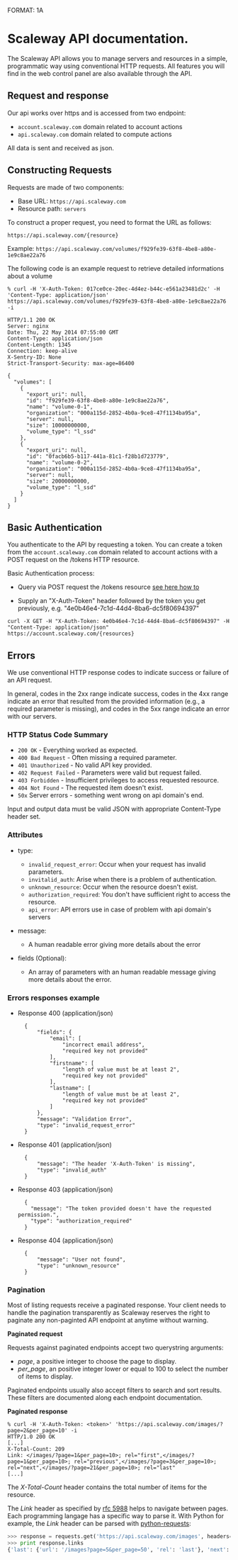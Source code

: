 FORMAT: 1A

# Scaleway API documentation.

The Scaleway API allows you to manage servers and resources in a simple, programmatic way using conventional HTTP requests. 
All features you will find in the web control panel are also available through the API.

## Request and response

Our api works over https and is accessed from two endpoint:

- `account.scaleway.com` domain related to account actions
- `api.scaleway.com` domain related to compute actions

All data is sent and received as json.

## Constructing Requests

Requests are made of two components:

- Base URL: `https://api.scaleway.com`
- Resource path: `servers`

To construct a proper request, you need to format the URL as follows:

`https://api.scaleway.com/{resource}`

Example: `https://api.scaleway.com/volumes/f929fe39-63f8-4be8-a80e-1e9c8ae22a76`

The following code is an example request to retrieve detailed informations about a volume

```
% curl -H 'X-Auth-Token: 017ce0ce-20ec-4d4ez-b44c-e561a23481d2c' -H 'Content-Type: application/json' https://api.scaleway.com/volumes/f929fe39-63f8-4be8-a80e-1e9c8ae22a76 -i

HTTP/1.1 200 OK
Server: nginx
Date: Thu, 22 May 2014 07:55:00 GMT
Content-Type: application/json
Content-Length: 1345
Connection: keep-alive
X-Sentry-ID: None
Strict-Transport-Security: max-age=86400

{
  "volumes": [
    {
      "export_uri": null,
      "id": "f929fe39-63f8-4be8-a80e-1e9c8ae22a76",
      "name": "volume-0-1",
      "organization": "000a115d-2852-4b0a-9ce8-47f1134ba95a",
      "server": null,
      "size": 10000000000,
      "volume_type": "l_ssd"
    },
    {
      "export_uri": null,
      "id": "0facb6b5-b117-441a-81c1-f28b1d723779",
      "name": "volume-0-2",
      "organization": "000a115d-2852-4b0a-9ce8-47f1134ba95a",
      "server": null,
      "size": 20000000000,
      "volume_type": "l_ssd"
    }
  ]
}
```

## Basic Authentication

You authenticate to the API by requesting a token. You can create a token from the `account.scaleway.com` domain related to account actions with a POST request on the /tokens HTTP resource.

Basic Authentication process:

- Query via POST request the /tokens resource [see here how to](https://developer.scaleway.com/#tokens-tokens-post)

- Supply an "X-Auth-Token" header followed by the token you get previously, e.g. "4e0b46e4-7c1d-44d4-8ba6-dc5f80694397"

```
curl -X GET -H "X-Auth-Token: 4e0b46e4-7c1d-44d4-8ba6-dc5f80694397" -H "Content-Type: application/json" https://account.scaleway.com/{resources}
```

## Errors

We use conventional HTTP response codes to indicate success or failure of an API request.

In general, codes in the 2xx range indicate success, codes in the 4xx range indicate an error that resulted from the provided information (e.g., a required parameter is missing), and codes in the 5xx range indicate an error with our servers.

### HTTP Status Code Summary

- `200 OK` - Everything worked as expected.
- `400 Bad Request` - Often missing a required parameter.
- `401 Unauthorized` - No valid API key provided.
- `402 Request Failed` - Parameters were valid but request failed.
- `403 Forbidden` - Insufficient privileges to access requested resource.
- `404 Not Found` - The requested item doesn't exist.
- `50x` Server errors - something went wrong on api domain's end.

Input and output data must be valid JSON with appropriate Content-Type header set.

### Attributes

- type:

  - `invalid_request_error`: Occur when your request has invalid parameters.
  - `invitalid_auth`: Arise when there is a problem of authentication.
  - `unknown_resource`: Occur when the resource doesn't exist.
  - `authorization_required`: You don't have sufficient right to access the resource.
  - `api_error`: API errors use in case of problem with api domain's servers

- message:

  - A human readable error giving more details about the error

- fields (Optional):

  - An array of parameters with an human readable message giving more details about the error.

### Errors responses example

+ Response 400 (application/json)

        {
            "fields": {
                "email": [
                    "incorrect email address",
                    "required key not provided"
                ],
                "firstname": [
                    "length of value must be at least 2",
                    "required key not provided"
                ],
                "lastname": [
                    "length of value must be at least 2",
                    "required key not provided"
                ]
            },
            "message": "Validation Error",
            "type": "invalid_request_error"
        }

+ Response 401 (application/json)

        {
            "message": "The header 'X-Auth-Token' is missing",
            "type": "invalid_auth"
        }

+ Response 403 (application/json)

        {
          "message": "The token provided doesn't have the requested permission.",
          "type": "authorization_required"
        }

+ Response 404 (application/json)

        {
            "message": "User not found",
            "type": "unknown_resource"
        }

### Pagination

Most of listing requests receive a paginated response. Your client needs to
handle the pagination transparently as Scaleway reserves the right to paginate
any non-paginted API endpoint at anytime without warning.


**Paginated request**

Requests against paginated endpoints accept two querystring arguments:

* *page*, a positive integer to choose the page to display.
* *per_page*, an positive integer lower or equal to 100 to select the number of
  items to display.

Paginated endpoints usually also accept filters to search and sort results.
These filters are documented along each endpoint documentation.

**Paginated response**

```
% curl -H 'X-Auth-Token: <token>' 'https://api.scaleway.com/images/?page=2&per_page=10' -i
HTTP/1.0 200 OK
[...]
X-Total-Count: 209
Link: </images/?page=1&per_page=10>; rel="first",</images/?page=1&per_page=10>; rel="previous",</images/?page=3&per_page=10>; rel="next",</images/?page=21&per_page=10>; rel="last"
[...]
```

The *X-Total-Count* header contains the total number of items for the resource.

The *Link* header as specified by [rfc
5988](https://tools.ietf.org/html/rfc5988) helps to navigate between pages.
Each programming langage has a specific way to parse it. With Python for
example, the *Link* header can be parsed with
[python-requests](http://docs.python-requests.org/en/master/):

```python
>>> response = requests.get('https://api.scaleway.com/images', headers={'X-Auth-Token': '<token>'})
>>> print response.links
{'last': {'url': '/images?page=5&per_page=50', 'rel': 'last'}, 'next': {'url': '/images?page=2&per_page=50', 'rel': 'next'}}
```
